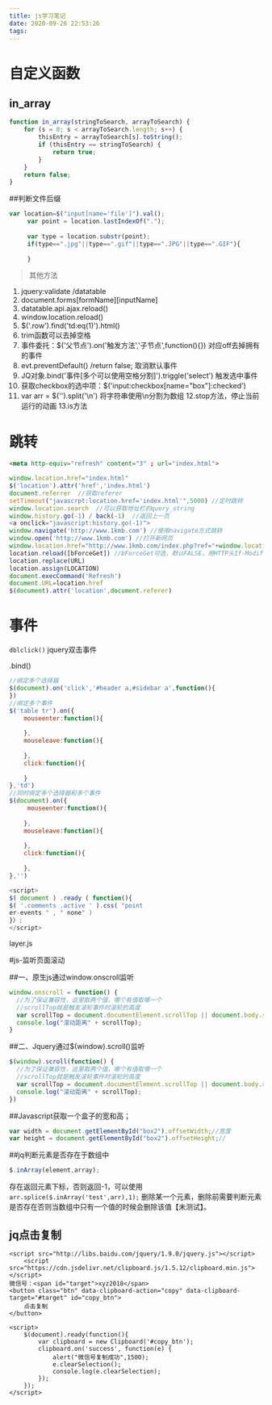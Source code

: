 ```yaml
---
title: js学习笔记
date: 2020-09-26 22:53:26
tags:
---
```


# 自定义函数
## in_array
```javascript
function in_array(stringToSearch, arrayToSearch) {
	for (s = 0; s < arrayToSearch.length; s++) {
		thisEntry = arrayToSearch[s].toString();
		if (thisEntry == stringToSearch) {
			return true;
		}
	}
	return false;
}
```
	

##判断文件后缀
```javascript
var location=$("input[name='file']").val();  
     var point = location.lastIndexOf(".");  
      
     var type = location.substr(point);  
     if(type==".jpg"||type==".gif"||type==".JPG"||type==".GIF"){  
               
     } 
```


> 其他方法

1. jquery:validate /datatable  
2. document.forms[formName]\[inputName]
3. datatable.api.ajax.reload()
4. window.location.reload()
5. $('.row').find('td:eq(1)').html()
6. trim函数可以去掉空格
7. 事件委托：$('父节点').on('触发方法','子节点',function(){})  对应off去掉拥有的事件
8. evt.preventDefault() /return false; 取消默认事件
9. JQ对象.bind('事件[多个可以使用空格分割]').triggle('select') 触发选中事件
10. 获取checkbox的选中项：$('input:checkbox[name="box"]:checked')
11. var arr = $('').split('\n') 将字符串使用\n分割为数组
12.stop方法，停止当前运行的动画
13.is方法

# 跳转

```html
<meta http-equiv="refresh" content="3" ; url="index.html">
```

```js
window.location.href="index.html"
$('location').attr('href','index.html')
document.referrer  //获取referer
setTimeout("javascrpt:location.href='index.html'",5000) //定时跳转
window.location.search  //可以获取地址栏的query_string
window.history.go(-1) / back(-1)  //返回上一页
<a onclick="javascript:history.go(-1)">
window.navigate('http://www.1kmb.com') //使用navigate方式跳转
window.open('http://www.1kmb.com') //打开新网页
window.location.href="http://www.1kmb.com/index.php?ref="+window.location.href
location.reload([bForceGet]) //bForceGet可选，默认FALSE，用HTTP头If-Modified-Since来检测服务器上的文档是否已经改变，如果改变会重新下载文档，否则从客户端缓存里取当前页,TRUE则以get方式从服务器获取最新页面，相当于F5刷新
location.replace(URL)
location.assign(LOCATION)
document.execCommand('Refresh')
document.URL=location.href
$(document).attr('location',document.referer)
```

# 事件
`dblclick()` jquery双击事件

.bind()

```javascript
//绑定多个选择器
$(document).on('click','#header a,#sidebar a',function(){
})
//绑定多个事件
$('table tr').on({
    mouseenter:function(){
        
    },
    mouseleave:function(){
        
    },
    click:function(){
        
    }
},'td')
//同时绑定多个选择器和多个事件
$(document).on({
     mouseenter:function(){
        
    },
    mouseleave:function(){
        
    },
    click:function(){
        
    },
},'')
```

```javascript
<script>
$( document ) .ready ( function(){
$( '.comments .active ' ).css( "point
er-events " , " none" )
}）;
</script>
```




layer.js


#js-监听页面滚动

##一、原生js通过window.onscroll监听
```javascript
window.onscroll = function() {
  //为了保证兼容性，这里取两个值，哪个有值取哪一个
  //scrollTop就是触发滚轮事件时滚轮的高度
  var scrollTop = document.documentElement.scrollTop || document.body.scrollTop;
  console.log("滚动距离" + scrollTop);
}
```
##二、Jquery通过$(window).scroll()监听

```javascript
$(window).scroll(function() {
  //为了保证兼容性，这里取两个值，哪个有值取哪一个
  //scrollTop就是触发滚轮事件时滚轮的高度
  var scrollTop = document.documentElement.scrollTop || document.body.scrollTop;
  console.log("滚动距离" + scrollTop);
})
```
##Javascript获取一个盒子的宽和高；

```javascript
var width = document.getElementById("box2").offsetWidth;//宽度
var height = document.getElementById("box2").offsetHeight;//
```

##jq判断元素是否存在于数组中
```javascript
$.inArray(element,array);
```
存在返回元素下标，否则返回-1，可以使用`arr.splice($.inArray('test',arr),1);` 删除某一个元素，删除前需要判断元素是否存在否则当数组中只有一个值的时候会删除该值【未测试】。

## jq点击复制

```
<script src="http://libs.baidu.com/jquery/1.9.0/jquery.js"></script>  
    <script src="https://cdn.jsdelivr.net/clipboard.js/1.5.12/clipboard.min.js"></script>  
微信号：<span id="target">xyz2018</span>
<button class="btn" data-clipboard-action="copy" data-clipboard-target="#target" id="copy_btn">    
    点击复制    
</button>   
	
<script>    
    $(document).ready(function(){      
        var clipboard = new Clipboard('#copy_btn');    
        clipboard.on('success', function(e) {    
            alert("微信号复制成功",1500);
            e.clearSelection();    
            console.log(e.clearSelection);    
        });    
    });    
</script>
```